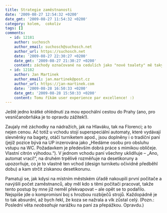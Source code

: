 ```yaml
---
title: Strategie zaměstnanosti
date: '2009-08-27 12:54:32 +0200'
date_gmt: '2009-08-27 11:54:32 +0200'
category: kolem,  cokoliv
tags: []
comments:
  - id: 12181
    author: suchosch
    author_email: suchosch@suchosch.net
    author_url: https://suchosch.net
    date: '2009-08-27 22:30:27 +0200'
    date_gmt: '2009-08-27 21:30:27 +0200'
    content: záchody označované na cedulích jako "nové toalety" mě taky zaujaly. především tím, že jsem tam naházel 25 korun, než jsem se dostal k vykonání potřeby. (5 korun do měnícího automatu, který nevrací a bere jen některé mince. zbytek jsem neposkládal. nakonec jsem si rozměnil dvacku na dvě desetikoruny a pět korun tam nechal svému osudu. pak jsem první ze získaných mincí vhodil do turniketu a ejhle, aktivoval jsem ten, který vedl na dámskou část. druhou minci jsem již použil správně...)
  - id: 12182
    author: Jan Martinek
    author_email: jan.martinek@post.cz
    author_url: https://jan-martinek.com
    date: '2009-08-28 16:50:33 +0200'
    date_gmt: '2009-08-28 15:50:33 +0200'
    content: Tomu říkám user experience par excellence! :)
---
```

<p>Ještě jedno krátké ohlédnutí za mou epochální cestou do Prahy (ano, pro vesničanobrňáka je to opravdu zážitek!).</p>
<p>Zaujaly mě záchodky na nádražích, jak na Hlaváku, tak na Florenci; a to nejen cenou. Ač totiž u vchodu stojí superspeciální automaty, které vydávají slevněnky na bagety, otáčí turniketem apod., jsou doplněny i o tradiční paní (jejíž pozice bývá na UP inzerována jako „Hledáme osobu pro obsluhu vstupu na WC. Požadavkem je především dobrá práce s mimikou obličeje. Vlastní citrón výhodou.“). V jednom vchodu paní všechny uklidňuje &ndash; „Ano, automat vrací!“, na druhém trpělivě rozměňuje na desetikoruny a upozorňuje, co je to vlastně ten vchod (design turniketu očividně předběhl dobu) a kam strčit získanou desetikorunu.</p>
<p>Pamatuji se, jak kdysi na místním městském úřadě nakoupili první počítače a navýšili počet zaměstnanců, aby měl kdo s těmi počítači pracovat, takže tento postup by mne již neměl překvapovat – ale opět se to podařilo. Nejspíše jde o kompromisní boj s hrozbou rozbíječů strojů. Každopádně je to tak absurdní, až bych řekl, že koza se nažrala a vlk zůstal celý. (Pozn.: Poslední věta <em>neobsahuje</em> narážku na paní za přepážkou. Opravdu.)</p>
